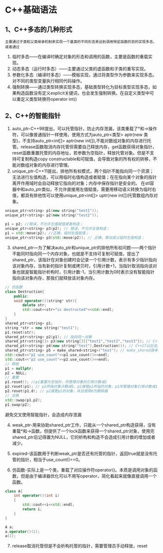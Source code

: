 # C++基础语法
## 1、C++多态的几种形式
	主要通过子类和父类继承机制来实现一个基类的不同形态来达到调用特定函数的目的实现多态，或者通过
1. 临时多态——在编译时确定对象的形态和调用的函数，主要是函数的重载实现。
2. 动态多态（运行时多态）——主要通过父类的虚函数和子类的重写实现。
3. 参数化多态（编译时多态）——模板实现，通过将类型作为参数来实现多态。对不同的类型变量执行相同代码操作。
4. 强制转换——通过类型转换实现多态，基础类型转化为目标类型实现多态，如果构造函数没有定义explicit关键词，也会发生强制转换。在自定义类型中可以重定义类型转换符operator int()
## 2、C++的智能指针
1. auto_ptr-C++98提出，可以托管指针，防止内存泄漏，该类重载了*和->操作符，可以像普通指针一样使用，使用方式为auto_ptr<类型> aptr(new 类型)，不支持auto_ptr<int[]> aptr(new int[]),不能对数组对象的内存进行托管。release函数取消内存托管但需要自己释放内存，get函数获得对象指针，reset函数重置托管的内存地址，若参数为空指针，释放托管对象。但是不支持可复制构造copy constructable和可赋值，会导致对象的所有权的转移，不能对数组对象的内存进行管理。
2. unique_ptr-C++11提出，排他所有权模式，两个指针不能指向同一个资源；无法进行左值构造，可以用临时右值构造或者赋值；在在指向某个对象的指针离开作用域时会自动释放它指向的对象；内存中保存指针是安全的。
在stl容器中和auto_ptr类似，不允许直接用左值赋值，需要用移动语义转换为临时右值，都具有排他性可以使用unique_ptr<int[]> uptr(new int[])托管数组内存对象。
```C++
unique_ptr<string> p1(new string("test1"));
unique_ptr<string> p2(new string("test2"));
		
p1 = p2; //错误，不允许左值赋值或者构造；
unique_ptr<string> p3(p2); // 错误，不允许左值构造；
p1 = std::move(p2); //正确，临时右值赋值；
unique_ptr<string> p3(std::move(p2)); // 正确，移动语义临时左值构造；
```
3. shared_ptr—为了解决auto_ptr和unique_ptr的排他所有权问题——两个指针不能同时指向同一个内存对象，也就是不支持可复制可赋值，提出了shared_ptr，该指针在对象创建时会记录一个引用计数，表示有多少指针指向该对象内存，当有新的指针复制或拷贝时，引用计数+1，当指针取消指向该对象也就是智能指针析构时，引用计数-1，当引用计数为0时表示没有智能指针指向该对象内存，那我们就释放该对象内存。
```C++
// 仿函数
class Destruction{
	public:
	void operator()(string* str){
		delete str;
		std::cout<<str+"is destructed"<<std::endl;
	}
}
shared_ptr<string> p1;
string *str = new string("test1");
p1.reset(str);
shared_ptr<string> p2(p1); // 指向同一对象
shared_ptr<string[]> p3(new string[3]{"test1","test2","test3"}); // C++17以后支持，指向类型为T[]的数组对象
shared_ptr<string> p4(new string("test"),Destruction()); // C++17以后支持，指向一个T类型对象，并将Destruction作为删除器
shared_ptr<string> p5 = make_shared<string>("test"); // make_shared效率更高，在动态内存中初始化对象并且返回一个指向该对象的shared_ptr对象，圆括号内的参数列表最多支持十个。
std::cout<<"p1 use_count"<<p1.use_count()<<endl;
std::cout<<"p2 use_count"<<p2.use_count()<<endl;
// 释放
p1 = nullptr;
p2 = NULL;
// 重置
p1.reset(); //p1重置为空指针，所管理对象的引用计数减1
p2.reset(p1); // p2所指对象计数减1，p2接管p1所指的对象，p1所管理对象引用计数减1
p2.reset(p1,d); // p2接管p1的对象，并且使用d为删除器
// 交换
std::swap(p1,p2);
p1.swap(p2);

```

避免交叉使用智能指针，会造成内存泄漏

4. weak_ptr-用来协助shared_ptr工作，只能从一个shared_ptr构造获得，没有重载*和->函数，但提供了一个lock函数来获得一个shared_ptr对象，使用完shared_ptr后记得置为NULL，它的析构和构造不会造成引用计数的增加或者减少。

5. expired-该函数用于判断weak_ptr是否还有托管的指针，返回true就是没有托管的指针，相当于use_count()==0。
6. 仿函数-实际上是一个类，重载了对应操作符operator()。本质是调用对象的函数，但是由于编译器优化可以不用写operator，简化看起来就像直接调用一个函数。
```C++
class A{
	int operator()(int i)
	{
		std::cout<<i<<std::endl;
		return i;
	}
}

A a;
a.operator()(1);
a(1);
```
7. release取消托管但是不会析构托管的指针，需要管理员手动释放，reset
		
		